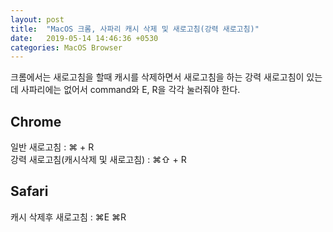 ```yaml
---
layout: post
title:  "MacOS 크롬, 사파리 캐시 삭제 및 새로고침(강력 새로고침)"
date:   2019-05-14 14:46:36 +0530
categories: MacOS Browser
---
```

크롬에서는 새로고침을 할때 캐시를 삭제하면서 새로고침을 하는 강력 새로고침이 있는데 사파리에는 없어서 command와 E, R을 각각 눌러줘야 한다.  

## Chrome  
일반 새로고침 : ⌘ + R  
강력 새로고침(캐시삭제 및 새로고침) : ⌘⇧ + R
  

## Safari
캐시 삭제후 새로고침 : ⌘E ⌘R
